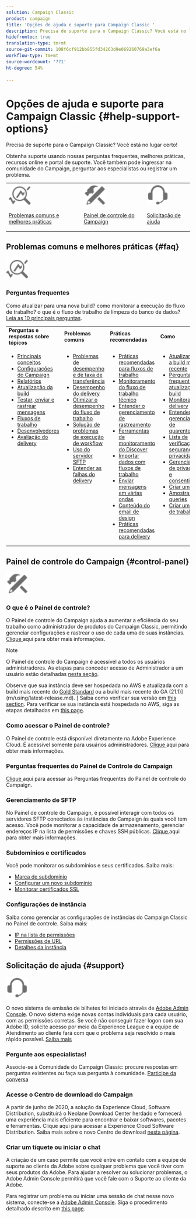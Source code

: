 ```yaml
---
solution: Campaign Classic
product: campaign
title: 'Opções de ajuda e suporte para Campaign Classic '
description: Precisa de suporte para o Campaign Classic? Você está no lugar certo!
hidefromtoc: true
translation-type: tm+mt
source-git-commit: 108f6cf912bb855fd34263d9e069260769a3ef6a
workflow-type: tm+mt
source-wordcount: '771'
ht-degree: 54%

---
```



# Opções de ajuda e suporte para Campaign Classic {#help-support-options}

Precisa de suporte para o Campaign Classic? Você está no lugar certo!

Obtenha suporte usando nossas perguntas frequentes, melhores práticas, recursos online e portal de suporte. Você também pode ingressar na comunidade do Campaign, perguntar aos especialistas ou registrar um problema.

<table>
    <tr>
        <td><img src="platform/using/assets/do-not-localize/icon-faq.svg" width="60px"><p><a href="#faq">Problemas comuns e melhores práticas</a></p></td>
        <td><img src="platform/using/assets/do-not-localize/icon-control-panel.svg" width="60px"><p><a href="#control-panel">Painel de controle do Campaign</a></p></td>
        <td><img src="platform/using/assets/do-not-localize/icon-support.svg" width="60px"><p><a href="#support">Solicitação de ajuda</a></p></td>
    </tr>
</table>

## Problemas comuns e melhores práticas {#faq}

<img src="platform/using/assets/do-not-localize/icon-faq.svg" width="60px">

### Perguntas frequentes

Como atualizar para uma nova build? como monitorar a execução do fluxo de trabalho? o que é o fluxo de trabalho de limpeza do banco de dados? [Leia as 10 principais perguntas](platform/using/common-questions.md).

<table>
    <tr><td><strong>Perguntas e respostas sobre tópicos</strong></td><td><strong>Problemas comuns</strong></td><td><strong>Práticas recomendadas</strong></td><td><strong>Como</strong></td></tr>
    <tr>
    <td valign="top">
        <ul>
        <li><a href="platform/using/faq-key-concepts.md">Principais conceitos</a></li>
        <li><a href="platform/using/faq-campaign-config.md">Configurações do Campaign</a></li>
        <li><a href="platform/using/faq-reporting.md">Relatórios</a></li>
        <li><a href="platform/using/faq-build-upgrade.md">Atualização da build</a></li>
        <li><a href="platform/using/faq-messages.md">Testar, enviar e rastrear mensagens</a></li>
        <li><a href="platform/using/faq-workflows.md">Fluxos de trabalho</a></li>
        <li><a href="platform/using/faq-developers.md">Desenvolvedores</a></li>
        <li><a href="delivery/using/monitoring-deliverability.md">Avaliação do delivery</a></li>
        </ul>
    </td>
    <td valign="top">
        <ul>
        <li><a href="production/using/performance-and-throughput-issues.md">Problemas de desempenho e de taxa de transferência</a></li>
        <li><a href="delivery/using/delivery-performances.md">Desempenho do delivery</a></li>
        <li><a href="workflow/using/workflow-best-practices.md">Otimizar o desempenho do fluxo de trabalho</a></li>
        <li><a href="workflow/using/monitoring-workflow-execution.md">Solução de problemas de execução de workflow</a></li>
        <li><a href="platform/using/sftp-server-usage.md">Uso do servidor SFTP</a></li>
        <li><a href="delivery/using/understanding-delivery-failures.md">Entender as falhas do delivery</a></li>
        </ul>
    </td>
   <td valign="top">
        <ul>
        <li><a href="workflow/using/workflow-best-practices.md">Práticas recomendadas para fluxos de trabalho</a></li>
        <li><a href="workflow/using/monitoring-technical-workflows.md">Monitoramento do fluxo de trabalho técnico</a></li>
        <li><a href="delivery/using/about-message-tracking.md">Entender o gerenciamento de rastreamento</a></li>
        <li><a href="production/using/monitoring-guidelines.md">Ferramentas de monitoramento do Discover</a></li>
        <li><a href="platform/using/import-export-workflows.md">Importar dados com fluxos de trabalho</a></li>
        <li><a href="delivery/using/steps-sending-the-delivery.md">Enviar mensagens em várias ondas</a></li>
        <li><a href="delivery/using/defining-the-email-content.md">Conteúdo do email de design</a></li>
        <li><a href="delivery/using/delivery-best-practices.md">Práticas recomendadas para delivery</a></li>
        </ul>
    </td>
    <td valign="top">
        <ul>
        <li><a href="production/using/build-upgrade.md">Atualizar para a build mais recente</a></li>
        <li><a href="platform/using/faq-build-upgrade.md">Perguntas frequentes de atualização de build</a></li>
        <li><a href="delivery/using/about-delivery-monitoring.md">Monitorar um delivery</a></li>
        <li><a href="delivery/using/understanding-quarantine-management.md">Entender o gerenciamento de quarentenas</a></li>
        <li><a href="installation/using/get-started-security-privacy.md">Lista de verificação de segurança e privacidade</a></li>
        <li><a href="platform/using/privacy-management.md">Gerenciamento de privacidade e consentimento</a></li>
        <li><a href="platform/using/steps-to-create-a-query.md">Criar um query</a></li>
        <li><a href="workflow/using/querying-recipient-table.md">Amostras de queries</a></li>
        <li><a href="workflow/using/building-a-workflow.md">Criar um fluxo de trabalho</a></li>
        </ul>
    </td>
    </tr>
</table>

## Painel de controle do Campaign {#control-panel}

<img src="platform/using/assets/do-not-localize/icon-control-panel.svg" width="60px">

### O que é o Painel de controle?

O Painel de controle do Campaign ajuda a aumentar a eficiência do seu trabalho como administrador de produtos do Campaign Classic, permitindo gerenciar configurações e rastrear o uso de cada uma de suas instâncias.
[Clique ](https://docs.adobe.com/content/hecontrol-panel/using/discover-control-panel/key-features.html) aqui para obter mais informações.

>[!NOTE]
>
>O Painel de controle do Campaign é acessível a todos os usuários administradores. As etapas para conceder acesso de Administrador a um usuário estão detalhadas [nesta seção](https://experienceleague.adobe.com/docs/control-panel/using/discover-control-panel/managing-permissions.html?lang=en#discover-control-panel).
>
>Observe que sua instância deve ser hospedada no AWS e atualizada com a build mais recente do [Gold Standard](rn/using/gs-overview.md) ou a build mais recente do GA (21.1)](rn/using/latest-release.md). [ Saiba como verificar sua versão em [this section](platform/using/launching-adobe-campaign.md#getting-your-campaign-version). Para verificar se sua instância está hospedada no AWS, siga as etapas detalhadas em [this page](https://experienceleague.adobe.com/docs/control-panel/using/faq.html).

### Como acessar o Painel de controle?

O Painel de controle está disponível diretamente na Adobe Experience Cloud. É acessível somente para usuários administradores. [Clique ](https://docs.adobe.com/content/hecontrol-panel/using/discover-control-panel/accessing-control-panel.html) aqui para obter mais informações.

### Perguntas frequentes do Painel de Controle do Campaign

[Clique ](https://docs.adobe.com/content/hecontrol-panel/using/faq.html) aqui para acessar as Perguntas frequentes do Painel de controle do Campaign.

### Gerenciamento de SFTP

No Painel de controle do Campaign, é possível interagir com todos os servidores SFTP conectados às instâncias do Campaign às quais você tem acesso. Você pode monitorar a capacidade de armazenamento, gerenciar endereços IP na lista de permissões e chaves SSH públicas. [Clique ](https://docs.adobe.com/content/hecontrol-panel/using/sftp-management/about-sftp-management.html) aqui para obter mais informações.

### Subdomínios e certificados

Você pode monitorar os subdomínios e seus certificados. Saiba mais:
* [Marca de subdomínio](https://docs.adobe.com/content/hecontrol-panel/using/subdomains-and-certificates/subdomains-branding.html)
* [Configurar um novo subdomínio](https://docs.adobe.com/content/hecontrol-panel/using/subdomains-and-certificates/setting-up-new-subdomain.html)
* [Monitorar certificados SSL](https://docs.adobe.com/content/hecontrol-panel/using/subdomains-and-certificates/renewing-subdomain-certificate.html)

### Configurações de instância

Saiba como gerenciar as configurações de instâncias do Campaign Classic no Painel de controle. Saiba mais:
* [IP na lista de permissões](https://docs.adobe.com/content/hecontrol-panel/using/instances-settings/ip-whitelisting-instance-access.html)
* [Permissões de URL](https://docs.adobe.com/content/hecontrol-panel/using/instances-settings/url-permissions.html)
* [Detalhes da instância](https://docs.adobe.com/content/hecontrol-panel/using/instances-settings/instance-details.html)

## Solicitação de ajuda {#support}

<img src="platform/using/assets/do-not-localize/icon-support.svg" width="60px">

O novo sistema de emissão de bilhetes foi iniciado através de [Adobe Admin Console](https://adminconsole.adobe.com/overview). O novo sistema exige novas contas individuais para cada usuário, com as permissões corretas. Se você não conseguir fazer logon com sua Adobe ID, solicite acesso por meio da Experience League e a equipe de Atendimento ao cliente fará com que o problema seja resolvido o mais rápido possível. [Saiba mais](https://helpx.adobe.com/br/enterprise/using/support-for-experience-cloud.html)

### Pergunte aos especialistas!

Associe-se à Comunidade do Campaign Classic: procure respostas em perguntas existentes ou faça sua pergunta à comunidade. [Participe da conversa](https://experienceleaguecommunities.adobe.cadobe-campaign-classic/ct-p/adobe-campaign-classic-community)

### Acesse o Centro de download do Campaign

A partir de junho de 2020, a solução da Experience Cloud, Software Distribution, substituirá o Neolane Download Center herdado e fornecerá uma experiência mais eficiente para encontrar e baixar softwares, pacotes e ferramentas. [](https://experience.adobe.com/#/downloads/content/software-distributicampaign.html)Clique aqui para acessar a Experience Cloud Software Distribution.
Saiba mais sobre o novo Centro de download [nesta página](https://docs.adobe.com/content/heexperience-cloud/software-distribution/home.html).

### Criar um tíquete ou iniciar o chat

A criação de um caso permite que você entre em contato com a equipe de suporte ao cliente da Adobe sobre qualquer problema que você tiver com seus produtos da Adobe. Para ajudar a resolver ou solucionar problemas, o Adobe Admin Console permitirá que você fale com o Suporte ao cliente da Adobe.

Para registrar um problema ou iniciar uma sessão de chat nesse novo sistema, conecte-se a [Adobe Admin Console](https://adminconsole.adobe.com/overview). Siga o procedimento detalhado descrito em [this page](https://helpx.adobe.com/enterprise/using/support-for-experience-cloud.html).
